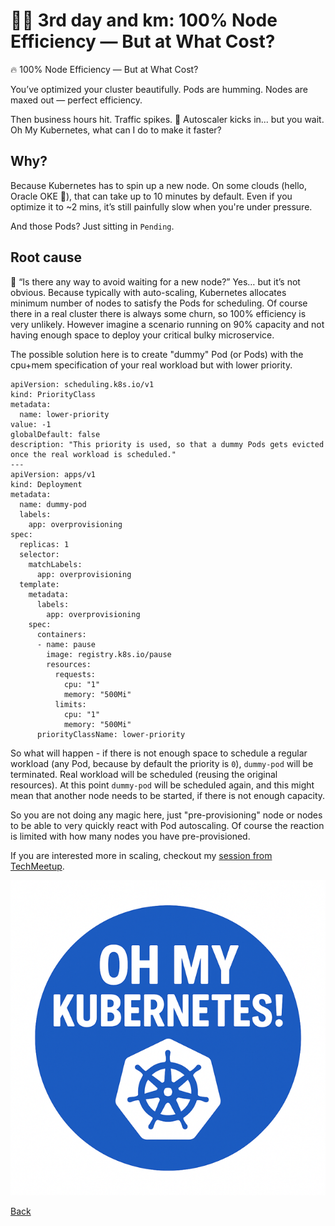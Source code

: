 # 🏃‍♂️ 3rd day and km: 100% Node Efficiency — But at What Cost?

🔥 100% Node Efficiency — But at What Cost?

You’ve optimized your cluster beautifully.
Pods are humming. Nodes are maxed out — perfect efficiency.

Then business hours hit.
Traffic spikes.
🚨 Autoscaler kicks in... but you wait. Oh My Kubernetes, what can I do to make it faster?

## Why?
Because Kubernetes has to spin up a new node.
On some clouds (hello, Oracle OKE 👋), that can take up to 10 minutes by default. Even if you optimize it to ~2 mins, it’s still painfully slow when you're under pressure.

And those Pods?
Just sitting in `Pending`.

## Root cause

🧠 “Is there any way to avoid waiting for a new node?”
Yes… but it’s not obvious. Because typically with auto-scaling, Kubernetes allocates minimum number of nodes to satisfy the Pods for scheduling. Of course there in a real cluster there is always some churn, so 100% efficiency is very unlikely. However imagine a scenario running on 90% capacity and not having enough space to deploy your critical bulky microservice.

The possible solution here is to create "dummy" Pod (or Pods) with the cpu+mem specification of your real workload but with lower priority. 

```
apiVersion: scheduling.k8s.io/v1
kind: PriorityClass
metadata:
  name: lower-priority
value: -1
globalDefault: false
description: "This priority is used, so that a dummy Pods gets evicted once the real workload is scheduled."
---
apiVersion: apps/v1
kind: Deployment
metadata:
  name: dummy-pod
  labels:
    app: overprovisioning
spec:
  replicas: 1
  selector:
    matchLabels:
      app: overprovisioning
  template:
    metadata:
      labels:
        app: overprovisioning
    spec:
      containers:
      - name: pause
        image: registry.k8s.io/pause
        resources:
          requests:
            cpu: "1"
            memory: "500Mi"
          limits:
            cpu: "1"
            memory: "500Mi"
      priorityClassName: lower-priority
```

So what will happen - if there is not enough space to schedule a regular workload (any Pod, because by default the priority is `0`), `dummy-pod` will be terminated. Real workload will be scheduled (reusing the original resources). At this point `dummy-pod` will be scheduled again, and this might mean that another node needs to be started, if there is not enough capacity.

So you are not doing any magic here, just "pre-provisioning" node or nodes to be able to very quickly react with Pod autoscaling. Of course the reaction is limited with how many nodes you have pre-provisioned.

If you are interested more in scaling, checkout my [session from TechMeetup](https://medium.com/@davidpech_39825/serverless-kubernetes-wasm-vs-knative-vs-regular-autoscaling-bfed679fec27).

![Overlapping traffic](../assets/images/logo-medium.png)

[Back](../)